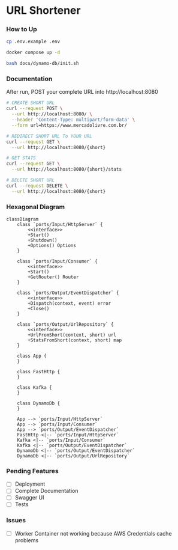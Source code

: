 # URL Shortener

### How to Up

```bash
cp .env.example .env

docker compose up -d

bash docs/dynamo-db/init.sh
```

### Documentation

After run, POST your complete URL into http://localhost:8080

```bash
# CREATE SHORT URL
curl --request POST \
  --url http://localhost:8080/ \
  --header 'Content-Type: multipart/form-data' \
  --form url=https://www.mercadolivre.com.br/

# REDIRECT SHORT URL To YOUR URL
curl --request GET \
  --url http://localhost:8080/{short}

# GET STATS
curl --request GET \
  --url http://localhost:8080/{short}/stats

# DELETE SHORT URL
curl --request DELETE \
  --url http://localhost:8080/{short}
```

### Hexagonal Diagram

```mermaid
classDiagram
    class `ports/Input/HttpServer` {
        <<interface>>
        +Start()
        +Shutdown()
        +Options() Options
    }

    class `ports/Input/Consumer` {
        <<interface>>
        +Start()
        +GetRouter() Router
    }

    class `ports/Output/EventDispatcher` {
        <<interface>>
        +Dispatch(context, event) error
        +Close()
    }

    class `ports/Output/UrlRepository` {
        <<interface>>
        +UrlFromShort(context, short) url
        +StatsFromShort(context, short) map
    }

    class App {
    }
    
    class FastHttp {
    }
    
    class Kafka {
    }
    
    class DynamoDb {
    }

    App --> `ports/Input/HttpServer`
    App --> `ports/Input/Consumer`
    App --> `ports/Output/EventDispatcher`
    FastHttp <|-- `ports/Input/HttpServer`
    Kafka <|-- `ports/Input/Consumer`
    Kafka <|-- `ports/Output/EventDispatcher`
    DynamoDb <|-- `ports/Output/EventDispatcher`
    DynamoDb <|-- `ports/Output/UrlRepository`
```


### Pending Features

 - [ ] Deployment
 - [ ] Complete Documentation
 - [ ] Swagger UI
 - [ ] Tests

### Issues

 - [ ] Worker Container not working because AWS Credentials cache problems
